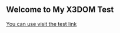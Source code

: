 ## Welcome to My X3DOM Test

 [You can use visit the test link](https://ecardjimmy.github.io/Test-X3DOM/) 
